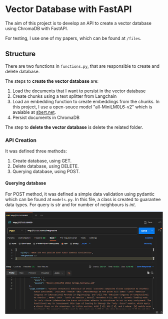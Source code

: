 # Vector Database with FastAPI

The aim of this project is to develop an API to create a vector database using ChromaDB with FastAPI. 

For testing, I use one of my papers, which can be found at ```/files```.

## Structure

There are two functions in ```functions.py```, that are responsible to create and delete database. 

The steps to **create the vector database** are:
1. Load the documents that I want to persist in the vector database
2. Create chunks using a text splitter from Langchain
3. Load an embedding function to create embeddings from the chunks. In this project, I use a open-souce model "all-MiniLM0L6-v2" which is avaiable at [sbert.net](https://sbert.net/).
4. Persist documents in ChromaDB

The step to **delete the vector database** is delete the related folder.

### API Creation

It was defined three methods:

1. Create database, using GET.
2. Delete database, using DELETE. 
3. Querying database, using POST.

#### Querying database

For POST method, it was defined a simple data validation using pydantic which can be found at ```models.py```. In this file, a class is created to guarantee data types. For query is _str_ and for number of neighbours is _int_. 

![Querying database](image.png)